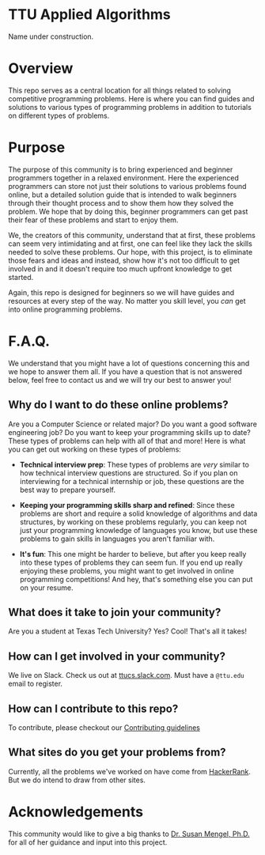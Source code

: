# TTU Applied Algorithms
Name under construction.

# Overview
This repo serves as a central location for all things related to solving competitive programming problems. Here is where you can find guides and solutions to various types of programming problems in addition to tutorials on different types of problems.

# Purpose
The purpose of this community is to bring experienced and beginner programmers together in a relaxed environment. Here the experienced programmers can store not just their solutions to various problems found online, but a detailed solution guide that is intended to walk beginners through their thought process and to show them how they solved the problem. We hope that by doing this, beginner programmers can get past their fear of these problems and start to enjoy them.

We, the creators of this community, understand that at first, these problems can seem very intimidating and at first, one can feel like they lack the skills needed to solve these problems. Our hope, with this project, is to eliminate those fears and ideas and instead, show how it's not too difficult to get involved in and it doesn't require too much upfront knowledge to get started.

Again, this repo is designed for beginners so we will have guides and resources at every step of the way. No matter you skill level, you _can_ get into online programming problems.

# F.A.Q.
We understand that you might have a lot of questions concerning this and we hope to answer them all. If you have a question that is not answered below, feel free to contact us and we will try our best to answer you!

## Why do I want to do these online problems?
Are you a Computer Science or related major? Do you want a good software engineering job? Do you want to keep your programming skills up to date? These types of problems can help with all of that and more!
Here is what you can get out working on these types of problems:
- **Technical interview prep**: These types of problems are _very_ similar to how technical interview questions are structured. So if you plan on interviewing for a technical internship or job, these questions are the best way to prepare yourself.

- **Keeping your programming skills sharp and refined**: Since these problems are short and require a solid knowledge of algorithms and data structures, by working on these problems regularly, you can keep not just your programming knowledge of languages you know, but use these problems to gain skills in languages you aren't familiar with.

- **It's fun**: This one might be harder to believe, but after you keep really into these types of problems they can seem fun. If you end up really enjoying these problems, you might want to get involved in online programming competitions! And hey, that's something else you can put on your resume.

## What does it take to join your community?
Are you a student at Texas Tech University? Yes? Cool! That's all it takes!

## How can I get involved in your community?
We live on Slack. Check us out at [ttucs.slack.com](https://ttucs.slack.com). Must have a `@ttu.edu` email to register.

## How can I contribute to this repo?
To contribute, please checkout our [Contributing guidelines](/CONTRIBUTING.md)

## What sites do you get your problems from?
Currently, all the problems we've worked on have come from [HackerRank](https://www.hackerrank.com/domains). But we do intend to draw from other sites.


# Acknowledgements
This community would like to give a big thanks to [Dr. Susan Mengel, Ph.D.](http://www.depts.ttu.edu/coe/dean/faculty/faculty.php?name=Susan%20A.%20Mengel) for all of her guidance and input into this project.
